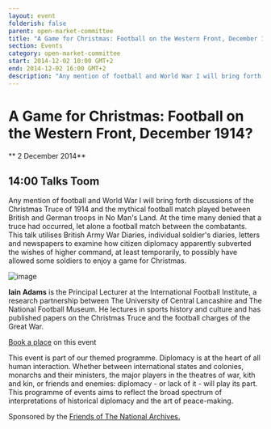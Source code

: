 ```yaml
---
layout: event
folderish: false
parent: open-market-committee
title: "A Game for Christmas: Football on the Western Front, December 1914?"
section: Events
category: open-market-committee
start: 2014-12-02 10:00 GMT+2
end: 2014-12-02 16:00 GMT+2
description: "Any mention of football and World War I will bring forth discussions of the Christmas Truce of 1914 and the mythical football match played between British and German troops in No Man's Land. "
---
```


# A Game for Christmas: Football on the Western Front, December 1914?

** 2 December 2014**

## 14:00 Talks Toom

Any mention of football and World War I will bring forth discussions of the Christmas Truce of 1914 and the mythical football match played between British and German troops in No Man's Land. At the time many denied that a truce had occurred, let alone a football match between the combatants. This talk utilises British Army War Diaries, individual soldier's diaries, letters and newspapers to examine how citizen diplomacy apparently subverted the wishes of higher command, at least temporarily, to possibly have allowed some soldiers to enjoy a game for Christmas.

![image](http://lorempixel.com/g/800/300/)


**Iain Adams** is the Principal Lecturer at the International Football Institute, a research partnership between The University of Central Lancashire and The National Football Museum. He lectures in sports history and culture and has published papers on the Christmas Truce and the football charges of the Great War.

<a href="#">Book a place</a> on this event

This event is part of our themed programme. Diplomacy is at the heart of all human interaction. Whether between international states and colonies, monarchs and their ministers, the major players in the theatres of war, kith and kin, or friends and enemies: diplomacy - or lack of it - will play its part. This programme of events aims to reflect the broad spectrum of interpretations of historical diplomacy and the art of peace-making.

Sponsored by the <a href="#">Friends of The National Archives.</a>